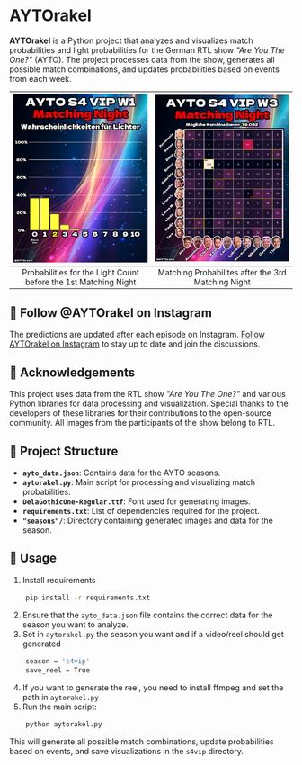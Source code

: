 # AYTOrakel

**AYTOrakel** is a Python project that analyzes and visualizes match probabilities and light probabilities for the German RTL show *"Are You The One?"* (AYTO). The project processes data from the show, generates all possible match combinations, and updates probabilities based on events from each week. 

| ![Image 1](s4vip/insta/s4vip_1_2_insta_lights.png) | ![Image 2](s4vip/insta/s4vip_3_2_insta_Matching%20Night.png) |
|:----------------------:|:----------------------:|
| Probabilities for the Light Count before the 1st Matching Night |  Matching Probabilites after the 3rd Matching Night |

## 📱 Follow @AYTOrakel on Instagram
The predictions are updated after each episode on Instagram.
[Follow AYTOrakel on Instagram](https://www.instagram.com/AYTOrakel) to stay up to date and join the discussions. 


## 🙏 Acknowledgements

This project uses data from the RTL show *"Are You The One?"* and various Python libraries for data processing and visualization. Special thanks to the developers of these libraries for their contributions to the open-source community. All images from the participants of the show belong to RTL. 


## 📂 Project Structure

- **`ayto_data.json`**: Contains data for the AYTO seasons.
- **`aytorakel.py`**: Main script for processing and visualizing match probabilities.
- **`DelaGothicOne-Regular.ttf`**: Font used for generating images.
- **`requirements.txt`**: List of dependencies required for the project.
- **`"seasons"/`**: Directory containing generated images and data for the season.



## 🚀 Usage
1. Install requirements
```bash
    pip install -r requirements.txt
```
2. Ensure that the `ayto_data.json` file contains the correct data for the season you want to analyze.
3. Set in `aytorakel.py` the season you want and if a video/reel should get generated
```bash
    season = 's4vip'
    save_reel = True
```
4. If you want to generate the reel, you need to install ffmpeg and set the path in `aytorakel.py`
5. Run the main script:

```bash
    python aytorakel.py
```

This will generate all possible match combinations, update probabilities based on events, and save visualizations in the `s4vip` directory.


